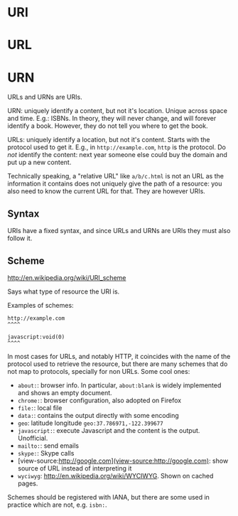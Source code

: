 # URI

# URL

# URN

URLs and URNs are URIs.

URN: uniquely identify a content, but not it's location. Unique across space and time. E.g.: ISBNs. In theory, they will never change, and will forever identify a book. However, they do not tell you where to get the book.

URLs: uniquely identify a location, but not it's content. Starts with the protocol used to get it. E.g., in `http://example.com`, `http` is the protocol. Do *not* identify the content: next year someone else could buy the domain and put up a new content.

Technically speaking, a "relative URL" like `a/b/c.html` is not an URL as the information it contains does not uniquely give the path of a resource: you also need to know the current URL for that. They are however URIs.

## Syntax

URIs have a fixed syntax, and since URLs and URNs are URIs they must also follow it.

## Scheme

<http://en.wikipedia.org/wiki/URI_scheme>

Says what type of resource the URI is.

Examples of schemes:

    http://example.com
    ^^^^

    javascript:void(0)
    ^^^^

In most cases for URLs, and notably HTTP, it coincides with the name of the protocol used to retrieve the resource, but there are many schemes that do not map to protocols, specially for non URLs. Some cool ones:

- `about:`:      browser info. In particular, `about:blank` is widely implemented and shows an empty document.
- `chrome:`:     browser configuration, also adopted on Firefox
- `file:`:       local file
- `data:`:       contains the output directly with some encoding
- `geo`:         latitude longitude `geo:37.786971,-122.399677`
- `javascript:`: execute Javascript and the content is the output. Unofficial.
- `mailto:`:     send emails
- `skype:`:      Skype calls
- [view-source:http://google.com](view-source:http://google.com): show source of URL instead of interpreting it
- `wyciwyg`:     <http://en.wikipedia.org/wiki/WYCIWYG>. Shown on cached pages.

Schemes should be registered with IANA, but there are some used in practice which are not, e.g. `isbn:`.
